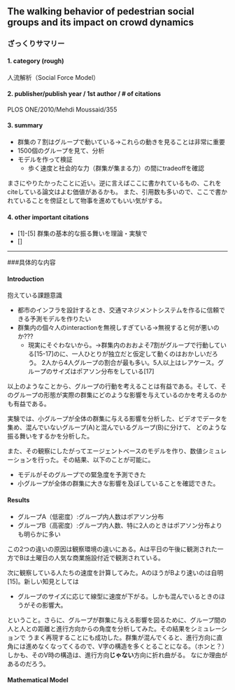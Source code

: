 ## The walking behavior of pedestrian social groups and its impact on crowd dynamics

### ざっくりサマリー
#### 1. category (rough)
人流解析（Social Force Model）
#### 2. publisher/publish year / 1st author / # of citations
PLOS ONE/2010/Mehdi Moussaid/355
#### 3. summary
- 群集の７割はグループで動いている->これらの動きを見ることは非常に重要
- 1500個のグループを見て、分析
- モデルを作って検証
	- 歩く速度と社会的な力（群集が集まる力）の間にtradeoffを確認

まさにやりたかったことに近い。逆に言えばここに書かれているもの、これをciteしている論文はよむ価値があるかも。
また、引用数も多いので、ここで書かれていることを傍証として物事を進めてもいい気がする。

#### 4. other important citations
- [1]-[5] 群集の基本的な振る舞いを理論・実験で
- []

***
###具体的な内容
#### Introduction
抱えている課題意識

- 都市のインフラを設計するとき、交通マネジメントシステムを作るに信頼できる予測モデルを作りたい
- 群集内の個々人のinteractionを無視しすぎている->無視すると何が悪いのか???
	- 現実にそぐわないから。->群集内のおおよそ7割がグループで行動している[15-17]のに、一人ひとりが独立だと仮定して動くのはおかしいだろう。
	2人から4人グループの割合が最も多い。5人以上はレアケース。グループのサイズはポアソン分布をしている[17]

以上のようなことから、グループの行動を考えることは有益である。そして、そのグループの形態が実際の群集にどのような影響を与えているのかを考えるのかも有益である。

実験では、小グループが全体の群集に与える影響を分析した、ビデオでデータを集め、混んでいないグループ(A)と混んでいるグループ(B)に分けて、
どのような振る舞いをするかを分析した。

また、その観察にしたがってエージェントベースのモデルを作り、数値シミュレーションを行った。その結果、以下のことが可能に。

- モデルがそのグループでの緊急度を予測できた
- 小グループが全体の群集に大きな影響を及ぼしていることを確認できた。

#### Results
- グループA（低密度）:グループ内人数はポアソン分布
- グループB（高密度）:グループ内人数、特に2人のときはポアソン分布よりも明らかに多い

この2つの違いの原因は観察環境の違いにある。Aは平日の午後に観測された一方でBは土曜日の人気な商業施設付近で観測されている。

次に観察している人たちの速度を計算してみた。AのほうがBより速いのは自明[15]。新しい知見としては

- グループのサイズに応じて線型に速度が下がる。しかも混んでいるときのほうがその影響大。

ということ。さらに、グループが群集に与える影響を図るために、グループ間の人と人との距離と進行方向からの角度を分析してみた。その結果をシミュレーションで
うまく再現することにも成功した。群集が混んでくると、進行方向に直角には進めなくなってくるので、V字の構造を多くとることになる。（ホンと？）しかも、そのV時の構造は、進行方向**じゃない**方向に折れ曲がる。
なにか理由があるのだろう。


#### Mathematical Model


